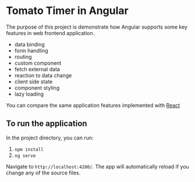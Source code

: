 # Tomato Timer in Angular

The purpose of this project is demonstrate how Angular supports some key features in web frontend application.

- data binding
- form handling
- routing
- custom component
- fetch external data
- reaction to data change
- client side state
- component styling
- lazy loading

You can compare the same application features implemented with [React](https://github.com/wilsonleung/timer-react)

## To run the application

In the project directory, you can run:

1. `npm install`
2. `ng serve`

Navigate to `http://localhost:4200/`. The app will automatically reload if you change any of the source files.
